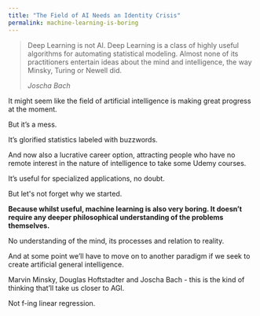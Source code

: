 ```yaml
---
title: "The Field of AI Needs an Identity Crisis"
permalink: machine-learning-is-boring
---
```

> Deep Learning is not AI. Deep Learning is a class of highly useful algorithms for automating statistical modeling. Almost none of its practitioners entertain ideas about the mind and intelligence, the way Minsky, Turing or Newell did.
> 
> <cite>Joscha Bach</cite>

It might seem like the field of artificial intelligence is making great progress at the moment.

But it’s a mess.

It’s glorified statistics labeled with buzzwords.

And now also a lucrative career option, attracting people who have no remote interest in the nature of intelligence to take some Udemy courses.

It’s useful for specialized applications, no doubt.

But let's not forget why we started.

**Because whilst useful, machine learning is also very boring. It doesn’t require any deeper philosophical understanding of the problems themselves.**

No understanding of the mind, its processes and relation to reality.

And at some point we’ll have to move on to another paradigm if we seek to create artificial general intelligence.

Marvin Minsky, Douglas Hoftstadter and Joscha Bach - this is the kind of thinking that’ll take us closer to AGI.

Not f-ing linear regression.
